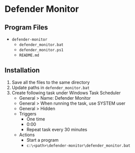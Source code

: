 # Defender Monitor

## Program Files

* `defender-monitor`
  * `defender_monitor.bat`
  * `defender_monitor.ps1`
  * `README.md`

## Installation

1. Save all the files to the same directory
2. Update paths in `defender_monitor.bat`
3. Create following task under Windows Task Scheduler
    * General > Name: Defender Monitor
    * General > When running the task, use SYSTEM user
    * General > Hidden
    * Triggers
      * One time
      * 0:00
      * Repeat task every 30 minutes
    * Actions
      * Start a program
      * `c:\<path>\defender-monitor\defender_monitor.bat`
